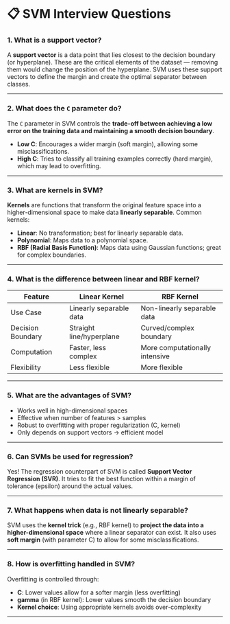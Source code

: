 
# 📋 SVM Interview Questions



### 1.  What is a support vector?
A **support vector** is a data point that lies closest to the decision boundary (or hyperplane). These are the critical elements of the dataset — removing them would change the position of the hyperplane. SVM uses these support vectors to define the margin and create the optimal separator between classes.

---

### 2.  What does the `C` parameter do?
The `C` parameter in SVM controls the **trade-off between achieving a low error on the training data and maintaining a smooth decision boundary**.
- **Low C**: Encourages a wider margin (soft margin), allowing some misclassifications.
- **High C**: Tries to classify all training examples correctly (hard margin), which may lead to overfitting.

---

### 3.  What are kernels in SVM?
**Kernels** are functions that transform the original feature space into a higher-dimensional space to make data **linearly separable**. Common kernels:
- **Linear**: No transformation; best for linearly separable data.
- **Polynomial**: Maps data to a polynomial space.
- **RBF (Radial Basis Function)**: Maps data using Gaussian functions; great for complex boundaries.

---

### 4.  What is the difference between linear and RBF kernel?
| Feature       | Linear Kernel                   | RBF Kernel                         |
|---------------|----------------------------------|------------------------------------|
| Use Case      | Linearly separable data          | Non-linearly separable data        |
| Decision Boundary | Straight line/hyperplane        | Curved/complex boundary            |
| Computation   | Faster, less complex             | More computationally intensive     |
| Flexibility   | Less flexible                    | More flexible                      |

---

### 5.  What are the advantages of SVM?
- Works well in high-dimensional spaces
- Effective when number of features > samples
- Robust to overfitting with proper regularization (C, kernel)
- Only depends on support vectors → efficient model

---

### 6.  Can SVMs be used for regression?
Yes! The regression counterpart of SVM is called **Support Vector Regression (SVR)**. It tries to fit the best function within a margin of tolerance (epsilon) around the actual values.

---

### 7.  What happens when data is not linearly separable?
SVM uses the **kernel trick** (e.g., RBF kernel) to **project the data into a higher-dimensional space** where a linear separator can exist. It also uses **soft margin** (with parameter C) to allow for some misclassifications.

---

### 8.  How is overfitting handled in SVM?
Overfitting is controlled through:
- **C**: Lower values allow for a softer margin (less overfitting)
- **gamma** (in RBF kernel): Lower values smooth the decision boundary
- **Kernel choice**: Using appropriate kernels avoids over-complexity

---
